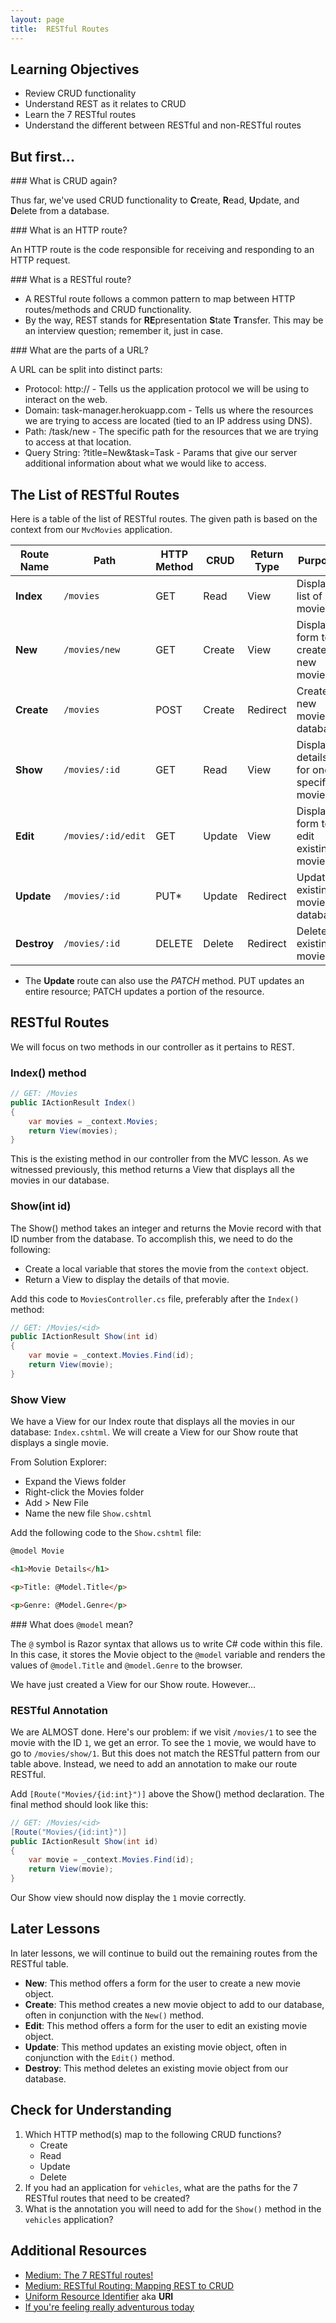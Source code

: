 ```yaml
---
layout: page
title:  RESTful Routes
---
```


## Learning Objectives
* Review CRUD functionality
* Understand REST as it relates to CRUD
* Learn the 7 RESTful routes
* Understand the different between RESTful and non-RESTful routes

## But first...

<section class="answer" markdown="1">
### What is CRUD again?

Thus far, we've used CRUD functionality to **C**reate, **R**ead, **U**pdate, and **D**elete from a database.
</section>

<section class="answer" markdown="1">
### What is an HTTP route?

An HTTP route is the code responsible for receiving and responding to an HTTP request.
</section>

<section class="answer" markdown="1">
### What is a RESTful route?

* A RESTful route follows a common pattern to map between HTTP routes/methods and CRUD functionality.
* By the way, REST stands for **RE**presentation **S**tate **T**ransfer. This may be an interview question; remember it, just in case.
</section>

<section class="answer" markdown="1">
### What are the parts of a URL?

A URL can be split into distinct parts:

* Protocol: http:// - Tells us the application protocol we will be using to interact on the web.
* Domain: task-manager.herokuapp.com - Tells us where the resources we are trying to access are located (tied to an IP address using DNS).
* Path: /task/new - The specific path for the resources that we are trying to access at that location.
* Query String: ?title=New&task=Task - Params that give our server additional information about what we would like to access.

</section>

## The List of RESTful Routes

Here is a table of the list of RESTful routes. The given path is based on the context from our `MvcMovies` application.

| Route Name | Path | HTTP Method | CRUD | Return Type | Purpose |
|--|--|--|--|--|--|
| **Index** | `/movies` | GET | Read | View | Display list of all movies |
| **New** | `/movies/new` | GET | Create | View | Display form to create new movie |
| **Create** | `/movies` | POST | Create | Redirect | Create new movie in database |
| **Show** | `/movies/:id` | GET | Read | View | Display details for one specific movie |
| **Edit** | `/movies/:id/edit` | GET | Update | View | Display form to edit existing movie |
| **Update** | `/movies/:id` | PUT* | Update | Redirect | Update existing movie in database |
| **Destroy** | `/movies/:id` | DELETE | Delete | Redirect | Delete existing movie |

* The **Update** route can also use the *PATCH* method. PUT updates an entire resource; PATCH updates a portion of the resource.

## RESTful Routes
We will focus on two methods in our controller as it pertains to REST.

### Index() method

```c#
// GET: /Movies
public IActionResult Index()
{
    var movies = _context.Movies;
    return View(movies);
}
```

This is the existing method in our controller from the MVC lesson. As we witnessed previously, this method returns a View that displays all the movies in our database.

### Show(int id)

The Show() method takes an integer and returns the Movie record with that ID number from the database. 
To accomplish this, we need to do the following:
* Create a local variable that stores the movie from the `context` object.
* Return a View to display the details of that movie.

Add this code to `MoviesController.cs` file, preferably after the `Index()` method:

```c#
// GET: /Movies/<id>
public IActionResult Show(int id)
{
    var movie = _context.Movies.Find(id);
    return View(movie);
}
```

### Show View

We have a View for our Index route that displays all the movies in our database: `Index.cshtml`. 
We will create a View for our Show route that displays a single movie.

From Solution Explorer:
* Expand the Views folder
* Right-click the Movies folder
* Add > New File
* Name the new file `Show.cshtml`

Add the following code to the `Show.cshtml` file:

```html
@model Movie

<h1>Movie Details</h1>

<p>Title: @Model.Title</p>

<p>Genre: @Model.Genre</p>
```

<section class="answer" markdown="1">
### What does <code>@model</code> mean?

The <code>@</code> symbol is Razor syntax that allows us to write C# code within this file. In this case, it stores the Movie object to the <code>@model</code> variable and renders the values of <code>@model.Title</code> and <code>@model.Genre</code> to the browser.
</section>

We have just created a View for our Show route. However...

### RESTful Annotation

We are ALMOST done. Here's our problem: if we visit `/movies/1` to see the movie with the ID `1`, we get an error. To see the `1` movie, we would have to go to `/movies/show/1`. But this does not match the RESTful pattern from our table above. Instead, we need to add an annotation to make our route RESTful.

Add `[Route("Movies/{id:int}")]` above the Show() method declaration. The final method should look like this:

```c#
// GET: /Movies/<id>
[Route("Movies/{id:int}")]
public IActionResult Show(int id)
{
    var movie = _context.Movies.Find(id);
    return View(movie);
}
```

Our Show view should now display the `1` movie correctly.

## Later Lessons

In later lessons, we will continue to build out the remaining routes from the RESTful table.

* **New**: This method offers a form for the user to create a new movie object.
* **Create**: This method creates a new movie object to add to our database, often in conjunction with the `New()` method.
* **Edit**: This method offers a form for the user to edit an existing movie object.
* **Update**: This method updates an existing movie object, often in conjunction with the `Edit()` method.
* **Destroy**: This method deletes an existing movie object from our database.

## Check for Understanding

1. Which HTTP method(s) map to the following CRUD functions?
	* Create
	* Read
	* Update
	* Delete
1. If you had an application for `vehicles`, what are the paths for the 7 RESTful routes that need to be created?
1. What is the annotation you will need to add for the `Show()` method in the `vehicles` application?

## Additional Resources

* [Medium: The 7 RESTful routes!](https://medium.com/@shubhangirajagrawal/the-7-restful-routes-a8e84201f206)
* [Medium: RESTful Routing: Mapping REST to CRUD](https://medium.com/@atharvakulkarniamk/restful-routing-mapping-rest-to-crud-dbb2f32f748c)
* [Uniform Resource Identifier](https://en.wikipedia.org/wiki/Uniform_Resource_Identifier) aka **URI** 
* [If you're feeling really adventurous today](https://en.wikipedia.org/wiki/Representational_state_transfer)